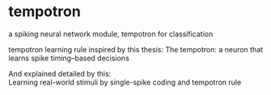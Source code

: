 # tempotron
a spiking neural network module, tempotron for classification


tempotron learning rule inspired by this thesis: 
The tempotron: a neuron that learns spike timing–based decisions

And explained detailed by this:  
Learning real-world stimuli by single-spike coding and tempotron rule 

